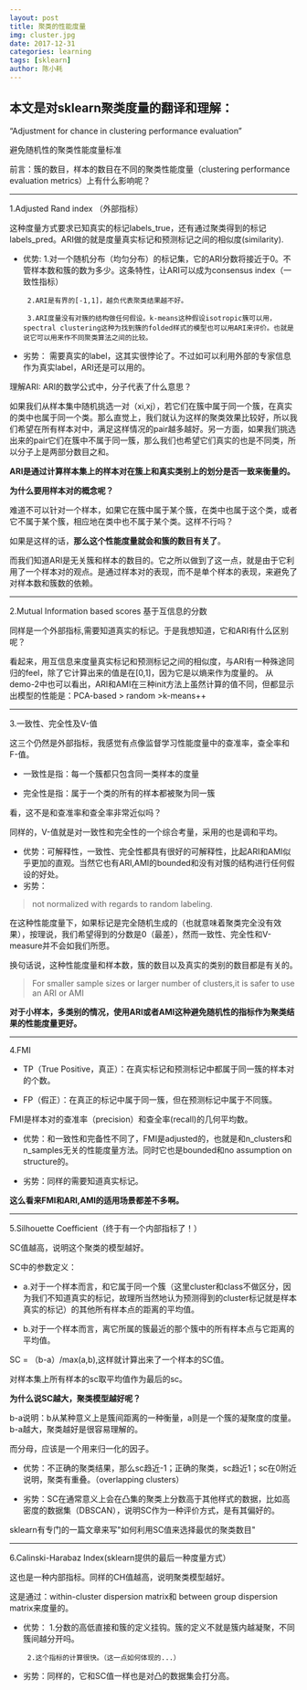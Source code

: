 ```yaml
---
layout: post
title: 聚类的性能度量
img: cluster.jpg
date: 2017-12-31
categories: learning
tags: [sklearn]
author: 陈小耗
---
```

本文是对sklearn聚类度量的翻译和理解：
--------------------

 “Adjustment for chance in clustering performance evaluation”

 避免随机性的聚类性能度量标准


前言：簇的数目，样本的数目在不同的聚类性能度量（clustering performance evaluation metrics）上有什么影响呢？

***
 1.Adjusted Rand index （外部指标）

 这种度量方式要求已知真实的标记labels_true，还有通过聚类得到的标记labels_pred。ARI做的就是度量真实标记和预测标记之间的相似度(similarity).

- 优势:
       1.对一个随机分布（均匀分布）的标记集，它的ARI分数将接近于0。不管样本数和簇的数为多少。这条特性，让ARI可以成为consensus index（一致性指标）

       2.ARI是有界的[-1,1]，越负代表聚类结果越不好。

       3.ARI度量没有对簇的结构做任何假设。k-means这种假设isotropic簇可以用，spectral clustering这种为找到簇的folded样式的模型也可以用ARI来评价。也就是说它可以用来作不同聚类算法之间的比较。

- 劣势： 需要真实的label，这其实很悖论了。不过如可以利用外部的专家信息作为真实label，ARI还是可以用的。


理解ARI: ARI的数学公式中，分子代表了什么意思？

如果我们从样本集中随机挑选一对（xi,xj），若它们在簇中属于同一个簇，在真实的类中也属于同一个类。那么直觉上，我们就认为这样的聚类效果比较好，所以我们希望在所有样本对中，满足这样情况的pair越多越好。另一方面，如果我们挑选出来的pair它们在簇中不属于同一簇，那么我们也希望它们真实的也是不同类，所以分子上是两部分数目之和。

**ARI是通过计算样本集上的样本对在簇上和真实类别上的划分是否一致来衡量的。**

**为什么要用样本对的概念呢？**

难道不可以针对一个样本，如果它在簇中属于某个簇，在类中也属于这个类，或者它不属于某个簇，相应地在类中也不属于某个类。这样不行吗？

如果是这样的话，**那么这个性能度量就会和簇的数目有关了**。

而我们知道ARI是无关簇和样本的数目的。它之所以做到了这一点，就是由于它利用了一个样本对的观点。是通过样本对的表现，而不是单个样本的表现，来避免了对样本数和簇数的依赖。

***
2.Mutual Information based scores 基于互信息的分数

同样是一个外部指标,需要知道真实的标记。于是我想知道，它和ARI有什么区别呢？

看起来，用互信息来度量真实标记和预测标记之间的相似度，与ARI有一种殊途同归的feel，除了它计算出来的值是在[0,1]，因为它是以熵来作为度量的。
从demo-2中也可以看出，ARI和AMI在三种init方法上虽然计算的值不同，但都显示出模型的性能是：PCA-based > random >k-means++

***
3.一致性、完全性及V-值

这三个仍然是外部指标，我感觉有点像监督学习性能度量中的查准率，查全率和F-值。

- 一致性是指：每一个簇都只包含同一类样本的度量

- 完全性是指：属于一个类的所有的样本都被聚为同一簇

看，这不是和查准率和查全率非常近似吗？

同样的，V-值就是对一致性和完全性的一个综合考量，采用的也是调和平均。


- 优势：可解释性，一致性、完全性都具有很好的可解释性，比起ARI和AMI似乎更加的直观。当然它也有ARI,AMI的bounded和没有对簇的结构进行任何假设的好处。
- 劣势：
> not normalized with regards to random labeling.

在这种性能度量下，如果标记是完全随机生成的（也就意味着聚类完全没有效果），按理说，我们希望得到的分数是0（最差），然而一致性、完全性和V-measure并不会如我们所愿。

换句话说，这种性能度量和样本数，簇的数目以及真实的类别的数目都是有关的。

> For smaller sample sizes or larger number of clusters,it is safer to use an ARI or AMI

**对于小样本，多类别的情况，使用ARI或者AMI这种避免随机性的指标作为聚类结果的性能度量更好。**

***
4.FMI

- TP（True Positive，真正）：在真实标记和预测标记中都属于同一簇的样本对的个数。

- FP（假正）：在真正的标记中属于同一簇，但在预测标记中属于不同簇。

FMI是样本对的查准率（precision）和查全率(recall)的几何平均数。

- 优势：和一致性和完备性不同了，FMI是adjusted的，也就是和n_clusters和n_samples无关的性能度量方法。同时它也是bounded和no assumption on structure的。

- 劣势：同样的需要知道真实标记。

**这么看来FMI和ARI,AMI的适用场景都差不多啊。**

***
5.Silhouette Coefficient（终于有一个内部指标了！）

SC值越高，说明这个聚类的模型越好。

SC中的参数定义： 

- a.对于一个样本而言，和它属于同一个簇（这里cluster和class不做区分，因为我们不知道真实的标记，故理所当然地认为预测得到的cluster标记就是样本真实的标记）的其他所有样本点的距离的平均值。

- b.对于一个样本而言，离它所属的簇最近的那个簇中的所有样本点与它距离的平均值。

SC = （b-a）/max(a,b),这样就计算出来了一个样本的SC值。

对样本集上所有样本的sc取平均值作为最后的sc。

**为什么说SC越大，聚类模型越好呢？**

b-a说明：b从某种意义上是簇间距离的一种衡量，a则是一个簇的凝聚度的度量。b-a越大，聚类越好是很容易理解的。

而分母，应该是一个用来归一化的因子。

- 优势：不正确的聚类结果，那么sc趋近-1；正确的聚类，sc趋近1；sc在0附近说明，聚类有重叠。（overlapping clusters）

- 劣势：SC在通常意义上会在凸集的聚类上分数高于其他样式的数据，比如高密度的数据集（DBSCAN），说明SC作为一种评价方式，是有其偏好的。

sklearn有专门的一篇文章来写"如何利用SC值来选择最优的聚类数目"

***
6.Calinski-Harabaz Index(sklearn提供的最后一种度量方式）

这也是一种内部指标。同样的CH值越高，说明聚类模型越好。

这是通过：within-cluster dispersion matrix和 between group dispersion matrix来度量的。

- 优势：
       1.分数的高低直接和簇的定义挂钩。簇的定义不就是簇内越凝聚，不同簇间越分开吗。

       2.这个指标的计算很快。（这一点如何体现的...）

- 劣势：同样的，它和SC值一样也是对凸的数据集会打分高。
 
 











